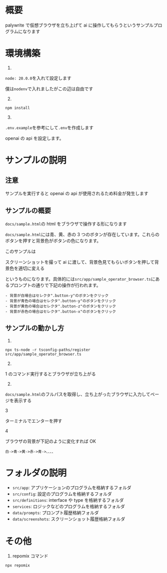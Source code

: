 # 概要

palywrite で仮想ブラウザを立ち上げて ai に操作してもらうというサンプルプログラムになります

# 環境構築

1.

`node: 20.0.0`を入れて設定します

僕は`nodenv`で入れましたがこの辺は自由です

2.

```
npm install
```

3.

`.env.example`を参考にして`.env`を作成します

openai の api を設定します。

# サンプルの説明

## 注意

サンプルを実行すると openai の api が使用されるため料金が発生します

## サンプルの概要

`docs/sample.html`の html をブラウザで操作する形になります

`docs/sample.html`には青、黄、赤の 3 つのボタンが存在しています。これらのボタンを押すと背景色がボタンの色になります。

このサンプルは

スクリーンショットを撮って ai に渡して、背景色見てもらいボタンを押して背景色を適切に変える

というものになります。具体的には`src/app/sample_operator_browser.ts`にあるプロンプトの通りで下記の操作が行われます。

```
- 背景が白場合はセレクタ".button-y"のボタンをクリック
- 背景が青色の場合はセレクタ".button-y"のボタンをクリック
- 背景が黄色の場合はセレクタ".button-z"のボタンをクリック
- 背景が赤色の場合はセレクタ".button-x"のボタンをクリック
```

## サンプルの動かし方

1.

```
npx ts-node -r tsconfig-paths/register src/app/sample_operator_browser.ts
```

2.

1 のコマンド実行するとブラウザが立ち上がる

2.

`docs/sample.html`のフルパスを取得し、立ち上がったブラウザに入力してページを表示する

3

ターミナルでエンターを押す

4

ブラウザの背景が下記のように変化すれば OK

```
白->青->黄->赤->青->、、、、
```

# フォルダの説明

- `src/app`: アプリケーションのプログラムを格納するフォルダ
- `src/config`: 設定のプログラムを格納するフォルダ
- `src/definitions`: interface や type を格納するフォルダ
- `services`: ロジックなどのプログラムを格納するフォルダ
- `data/prompts`: プロンプト履歴格納フォルダ
- `data/screenshots`: スクリーンショット履歴格納フォルダ

# その他

1. repomix コマンド

```
npx repomix
```
